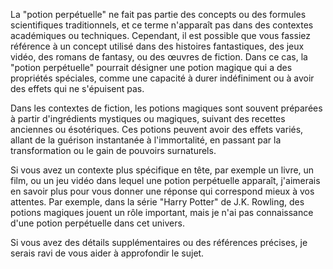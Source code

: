 La "potion perpétuelle" ne fait pas partie des concepts ou des formules scientifiques traditionnels, et ce terme n'apparaît pas dans des contextes académiques ou techniques. Cependant, il est possible que vous fassiez référence à un concept utilisé dans des histoires fantastiques, des jeux vidéo, des romans de fantasy, ou des œuvres de fiction. Dans ce cas, la "potion perpétuelle" pourrait désigner une potion magique qui a des propriétés spéciales, comme une capacité à durer indéfiniment ou à avoir des effets qui ne s'épuisent pas.

Dans les contextes de fiction, les potions magiques sont souvent préparées à partir d'ingrédients mystiques ou magiques, suivant des recettes anciennes ou ésotériques. Ces potions peuvent avoir des effets variés, allant de la guérison instantanée à l'immortalité, en passant par la transformation ou le gain de pouvoirs surnaturels.

Si vous avez un contexte plus spécifique en tête, par exemple un livre, un film, ou un jeu vidéo dans lequel une potion perpétuelle apparaît, j'aimerais en savoir plus pour vous donner une réponse qui correspond mieux à vos attentes. Par exemple, dans la série "Harry Potter" de J.K. Rowling, des potions magiques jouent un rôle important, mais je n'ai pas connaissance d'une potion perpétuelle dans cet univers.

Si vous avez des détails supplémentaires ou des références précises, je serais ravi de vous aider à approfondir le sujet.